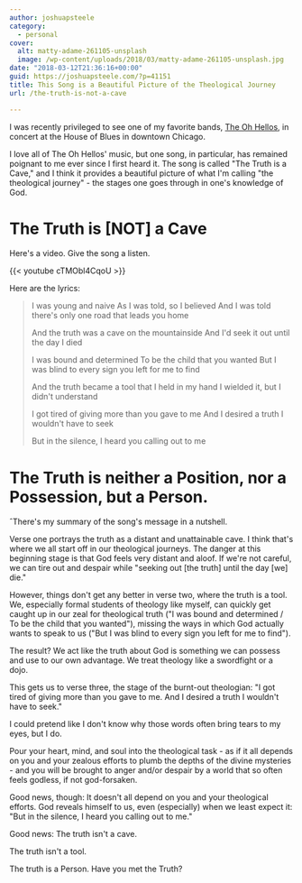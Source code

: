 ```yaml
---
author: joshuapsteele
category:
  - personal
cover:
  alt: matty-adame-261105-unsplash
  image: /wp-content/uploads/2018/03/matty-adame-261105-unsplash.jpg
date: "2018-03-12T21:36:16+00:00"
guid: https://joshuapsteele.com/?p=41151
title: This Song is a Beautiful Picture of the Theological Journey
url: /the-truth-is-not-a-cave

---
```

I was recently privileged to see one of my favorite bands, [The Oh Hellos](http://theohhellos.com/), in concert at the House of Blues in downtown Chicago.

I love all of The Oh Hellos' music, but one song, in particular, has remained poignant to me ever since I first heard it. The song is called "The Truth is a Cave," and I think it provides a beautiful picture of what I'm calling "the theological journey" - the stages one goes through in one's knowledge of God.

# The Truth is \[NOT\] a Cave

Here's a video. Give the song a listen.

{{< youtube cTMObl4CqoU >}}

Here are the lyrics:

> I was young and naive
> As I was told, so I believed
> And I was told there's only one road that leads you home
>
> And the truth was a cave on the mountainside
> And I'd seek it out until the day I died
>
> I was bound and determined
> To be the child that you wanted
> But I was blind to every sign you left for me to find
>
> And the truth became a tool that I held in my hand
> I wielded it, but I didn't understand
>
> I got tired of giving more than you gave to me
> And I desired a truth I wouldn't have to seek
>
> But in the silence, I heard you calling out to me

# The Truth is neither a Position, nor a Possession, but a Person.

ˆThere's my summary of the song's message in a nutshell.

Verse one portrays the truth as a distant and unattainable cave. I think that's where we all start off in our theological journeys. The danger at this beginning stage is that God feels very distant and aloof. If we're not careful, we can tire out and despair while "seeking out \[the truth\] until the day \[we\] die."

However, things don't get any better in verse two, where the truth is a tool. We, especially formal students of theology like myself, can quickly get caught up in our zeal for theological truth ("I was bound and determined / To be the child that you wanted"), missing the ways in which God actually wants to speak to us ("But I was blind to every sign you left for me to find").

The result? We act like the truth about God is something we can possess and use to our own advantage. We treat theology like a swordfight or a dojo.

This gets us to verse three, the stage of the burnt-out theologian: "I got tired of giving more than you gave to me. And I desired a truth I wouldn't have to seek."

I could pretend like I don't know why those words often bring tears to my eyes, but I do.

Pour your heart, mind, and soul into the theological task - as if it all depends on you and your zealous efforts to plumb the depths of the divine mysteries - and you will be brought to anger and/or despair by a world that so often feels godless, if not god-forsaken.

Good news, though: It doesn't all depend on you and your theological efforts. God reveals himself to us, even (especially) when we least expect it: "But in the silence, I heard you calling out to me."

Good news: The truth isn't a cave.

The truth isn't a tool.

The truth is a Person. Have you met the Truth?
